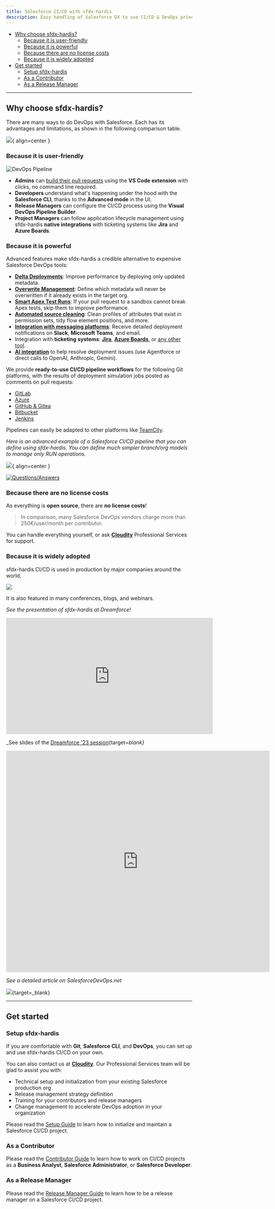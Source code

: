 ```yaml
---
title: Salesforce CI/CD with sfdx-hardis
description: Easy handling of Salesforce DX to use CI/CD & DevOps principles on your Salesforce projects
---
```

<!-- markdownlint-disable MD013 -->

- [Why choose sfdx-hardis?](#why-choose-sfdx-hardis)
  - [Because it is user-friendly](#because-it-is-user-friendly)
  - [Because it is powerful](#because-it-is-powerful)
  - [Because there are no license costs](#because-there-are-no-license-costs)
  - [Because it is widely adopted](#because-it-is-widely-adopted)
- [Get started](#get-started)
  - [Setup sfdx-hardis](#setup-sfdx-hardis)
  - [As a Contributor](#as-a-contributor)
  - [As a Release Manager](#as-a-release-manager)

___

## Why choose sfdx-hardis?

There are many ways to do DevOps with Salesforce. Each has its advantages and limitations, as shown in the following comparison table.

![](assets/images/devops-comparison.png){ align=center }

### Because it is user-friendly

![DevOps Pipeline](assets/images/sfdx-hardis-pipeline-view.gif)

- **Admins** can [build their pull requests](https://sfdx-hardis.cloudity.com/salesforce-ci-cd-publish-task/) using the **VS Code extension** with clicks, no command line required.
- **Developers** understand what's happening under the hood with the **Salesforce CLI**, thanks to the **Advanced mode** in the UI.
- **Release Managers** can configure the CI/CD process using the **Visual DevOps Pipeline Builder**.
- **Project Managers** can follow application lifecycle management using sfdx-hardis **native integrations** with ticketing systems like **Jira** and **Azure Boards**.

### Because it is powerful

Advanced features make sfdx-hardis a credible alternative to expensive Salesforce DevOps tools:

- [**Delta Deployments**](salesforce-ci-cd-config-delta-deployment.md): Improve performance by deploying only updated metadata.
- [**Overwrite Management**](salesforce-ci-cd-config-overwrite.md): Define which metadata will never be overwritten if it already exists in the target org.
- [**Smart Apex Test Runs**](https://sfdx-hardis.cloudity.com/hardis/project/deploy/smart/#smart-deployments-tests): If your pull request to a sandbox cannot break Apex tests, skip them to improve performance.
- [**Automated source cleaning**](salesforce-ci-cd-config-cleaning.md): Clean profiles of attributes that exist in permission sets, tidy flow element positions, and more.
- [**Integration with messaging platforms**](salesforce-ci-cd-setup-integrations-home.md): Receive detailed deployment notifications on **Slack**, **Microsoft Teams**, and email.
- Integration with **ticketing systems**: [**Jira**](https://sfdx-hardis.cloudity.com/salesforce-ci-cd-setup-integration-jira/), [**Azure Boards**](https://sfdx-hardis.cloudity.com/salesforce-ci-cd-setup-integration-azure-boards/), or [any other tool](https://sfdx-hardis.cloudity.com/salesforce-ci-cd-setup-integration-generic-ticketing/).
- [**AI integration**](salesforce-deployment-assistant-home.md) to help resolve deployment issues (use Agentforce or direct calls to OpenAI, Anthropic, Gemini).

We provide **ready-to-use CI/CD pipeline workflows** for the following Git platforms, with the results of deployment simulation jobs posted as comments on pull requests:

- [GitLab](https://github.com/hardisgroupcom/sfdx-hardis/blob/main/defaults/ci/.gitlab-ci.yml)
- [Azure](https://github.com/hardisgroupcom/sfdx-hardis/blob/main/defaults/ci/azure-pipelines-checks.yml)
- [GitHub & Gitea](https://github.com/hardisgroupcom/sfdx-hardis/blob/main/defaults/ci/.github/workflows/deploy.yml)
- [Bitbucket](https://github.com/hardisgroupcom/sfdx-hardis/blob/main/defaults/ci/bitbucket-pipelines.yml)
- [Jenkins](https://github.com/hardisgroupcom/sfdx-hardis/blob/main/defaults/ci/Jenkinsfile)

Pipelines can easily be adapted to other platforms like [TeamCity](https://www.jetbrains.com/teamcity/).

_Here is an advanced example of a Salesforce CI/CD pipeline that you can define using sfdx-hardis._
_You can define much simpler branch/org models to manage only RUN operations._

![](assets/images/ci-cd-schema-main.jpg){ align=center }

[![Questions/Answers](https://github.com/hardisgroupcom/sfdx-hardis/raw/main/docs/assets/images/article-questions-answers.jpg)](https://nicolas.vuillamy.fr/what-devops-experts-want-to-know-about-salesforce-ci-cd-with-sfdx-hardis-q-a-1f412db34476)

### Because there are no license costs

As everything is **open source**, there are **no license costs**!

> In comparison, many Salesforce DevOps vendors charge more than 250€/user/month per contributor.

You can handle everything yourself, or ask [**Cloudity**](https://cloudity.com/) Professional Services for support.

### Because it is widely adopted

sfdx-hardis CI/CD is used in production by major companies around the world.

![](assets/images/sfdx-hardis-usage.png)

It is also featured in many conferences, blogs, and webinars.

_See the presentation of sfdx-hardis at Dreamforce!_

<div style="text-align:center"><iframe width="560" height="315" src="https://www.youtube.com/embed/o0Mm9F07UFs" title="YouTube video player" frameborder="0" allow="accelerometer; autoplay; clipboard-write; encrypted-media; gyroscope; picture-in-picture" allowfullscreen></iframe></div>

_See slides of the [Dreamforce '23 session](https://reg.salesforce.com/flow/plus/df23/sessioncatalog/page/catalog/session/1684196389783001OqEl){target=_blank}_

<iframe src="https://www.slideshare.net/slideshow/embed_code/key/qroQjoKmRUUjqx?hostedIn=slideshare&page=upload" width="714" height="600" frameborder="0" marginwidth="0" marginheight="0" scrolling="no"></iframe>

_See a detailed article on SalesforceDevOps.net_

[![](assets/images/article-cicd-salesforcedevopsnet.jpg)](https://salesforcedevops.net/index.php/2023/03/01/sfdx-hardis-open-source-salesforce-release-management/){target=_blank}

___

## Get started

### Setup sfdx-hardis

If you are comfortable with **Git**, **Salesforce CLI**, and **DevOps**, you can set up and use sfdx-hardis CI/CD on your own.

You can also contact us at [**Cloudity**](https://cloudity.com/). Our Professional Services team will be glad to assist you with:

- Technical setup and initialization from your existing Salesforce production org
- Release management strategy definition
- Training for your contributors and release managers
- Change management to accelerate DevOps adoption in your organization

Please read the [Setup Guide](salesforce-ci-cd-setup-home.md) to learn how to initialize and maintain a Salesforce CI/CD project.

### As a Contributor

Please read the [Contributor Guide](salesforce-ci-cd-use-home.md) to learn how to work on CI/CD projects as a **Business Analyst**, **Salesforce Administrator**, or **Salesforce Developer**.

### As a Release Manager

Please read the [Release Manager Guide](salesforce-ci-cd-release-home.md) to learn how to be a release manager on a Salesforce CI/CD project.



